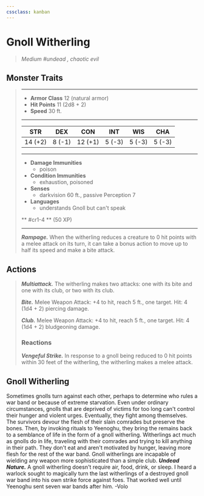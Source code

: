 ```yaml
---
cssclass: kanban
---
```


# Gnoll Witherling
>*Medium #undead , chaotic evil*
## Monster Traits
>___
>- **Armor Class** 12 (natural armor)
>- **Hit Points** 11 (2d8 + 2)
>- **Speed** 30 ft.
>___
>|STR|DEX|CON|INT|WIS|CHA|
>|:---:|:---:|:---:|:---:|:---:|:---:|
>|14 (+2)|8 (-1)|12 (+1)|5 (-3)|5 (-3)|5 (-3)|
>___
>- **Damage Immunities**
>	 - poison
>- **Condition Immunities**
>	 - exhaustion, poisoned
>- **Senses**
>	 - darkvision 60 ft., passive Perception 7
>- **Languages**
>	 - understands Gnoll but can't speak
>
> ** #cr1-4 ** (50 XP)
>___
>***Rampage.*** When the witherling reduces a creature to 0 hit points with a melee attack on its turn, it can take a bonus action to move up to half its speed and make a bite attack.  
>
## Actions
>***Multiattack.*** The witherling makes two attacks: one with its bite and one with its club, or two with its club.  
>
>***Bite.*** Melee Weapon Attack: +4 to hit, reach 5 ft., one target. Hit: 4 (1d4 + 2) piercing damage.  
>
>***Club.*** Melee Weapon Attack: +4 to hit, reach 5 ft., one target. Hit: 4 (1d4 + 2) bludgeoning damage.  
>
>### Reactions
>***Vengeful Strike.*** In response to a gnoll being reduced to 0 hit points within 30 feet of the witherling, the witherling makes a melee attack.
## Gnoll Witherling
Sometimes gnolls turn against each other, perhaps to determine who rules a war band or because of extreme starvation. Even under ordinary circumstances, gnolls that are deprived of victims for too long can't control their hunger and violent urges. Eventually, they fight among themselves.
The survivors devour the flesh of their slain comrades but preserve the bones. Then, by invoking rituals to Yeenoghu, they bring the remains back to a semblance of life in the form of a gnoll witherling.
Witherlings act much as gnolls do in life, traveling with their comrades and trying to kill anything in their path. They don't eat and aren't motivated by hunger, leaving more flesh for the rest of the war band. Gnoll witherlings are incapable of wielding any weapon more sophisticated than a simple club.
***Undead Nature.***  A gnoll witherling doesn't require air, food, drink, or sleep.
I heard a warlock sought to magically turn the last witherlings of a destroyed gnoll war band into his own strike force against foes. That worked well until Yeenoghu sent seven war bands after him.
-Volo